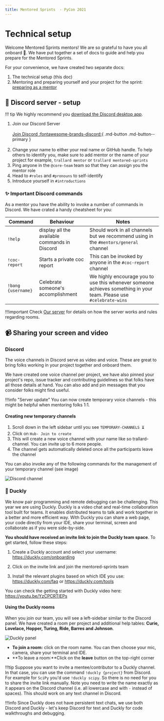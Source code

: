 ```yaml
---
title: Mentored Sprints  - PyCon 2021
---
```


# Technical setup

Welcome Mentored Sprints mentors! We are so grateful to have you all onboard :pray:. We have put together a set of docs to guide and help you prepare for the Mentored Sprints.

For your convenience, we have created two separate docs:

1. The technical setup (this doc)
2. Mentoring and preparing yourself and your project for the sprint: [preparing as a mentor](./02-prepare.md)

## :mega: Discord server - setup

!!! tip
    We highly recommend you [download the Discord desktop app](https://discord.com/download).

1. Join our Discord Server <br><br>
[Join Discord :fontawesome-brands-discord:](https://discord.gg/H4fYmEe){ .md-button .md-button--primary }<br><br>
2. Change your name to either your real name or GitHub handle. To help others to identify you, make sure to add mentor or the name of your project for example, `trallard mentor` or `trallard mentored-sprints`
3. Ping anyone in the `@core-team` team so that they can assign you the mentor role
4. Head to `#roles` and `#pronouns`  to self-identify
5. Introduce yourself in `#introductions`

### :sparkles: Important Discord commands

As a mentor you have the ability to invoke a number of commands in Discord. We have crated a handy cheatsheet for you:

Command | Behaviour | Notes
---------|----------|---------
`!help`| display all the available commands in Discord | Should work in all channels but we recommend using in the `#mentors/general` channel
`!coc-report` | Starts a private coc report | This can be invoked by anyone in the `#coc-report` channel
`!bang {username}` | Celebrate someone's accomplishment | We highly encourage you to use this whenever someone achieves something in your team. Please use `#celebrate-wins`

!!!important
    Check [Our server](../mentors/03-discord.md) for details on how the server works and rules regarding rooms.

## :video_camera: Sharing your screen and video

### Discord

The voice channels in Discord serve as video and voice. These are great to bring folks working in your project together and onboard them.

We have created one voice channel per project, we have also pinned your project's repo, issue tracker and contributing guidelines so that folks have all those details at hand. You can also add and pin messages that you consider folks might find useful.

!!!info "Server update"
    You can now create temporary voice channels - this might be helpful when mentoring folks 1:1.

#### Creating new temporary channels

1. Scroll down in the left sidebar until you see `TEMPORARY-CHANNELS ⏳`
2. Click on `Hub- Join to create`
3. This will create a new voice channel with your name like so trallard-channel. You can invite up to 6 more people.
4. The channel gets automatically deleted once all the participants leave the channel

You can also invoke any of the following commands for the management of your temporary channel (see image)

![Discord channel](https://cdn.discordapp.com/attachments/840161206739664926/840214152827764796/MEE6_-_The_Discord_Bot.png)

### :duck: Duckly

We know pair programming and remote debugging can be challenging. This year we are using Duckly.
Duckly is a video chat and real-time collaboration tool built for teams. It enables distributed teams to talk and work together in a better and more efficient way. With Duckly you can share a web page, your code directly from your IDE, share your terminal, screen and collaborate as if you were side-by-side.

**You should have received an invite link to join the Duckly team space**.
To get started, follow these steps:

1. Create a Duckly account and select your username: <https://duckly.com/onboarding>

2. Click on the invite link and join the mentored-sprints team

3. Install the relevant plugins based on which IDE you use: <https://duckly.com/faq> or <https://duckly.com/tools>

You can check the getting started with Duckly video here:  <https://youtu.be/YzCPCRTIEPs>

#### Using the Duckly rooms

When you join our team, you will see a left-sidebar similar to the Discord panel. We have created a room per project and additional help tables: **Curie, Lovelace, Hopper, Turing, Ride, Barres and Johnson**.

![Duckly panel](https://cdn.discordapp.com/attachments/840161206739664926/840221434839564330/Dashboard_-_Video_chat_with_real-time_collaboration_-_Duckly.png)

- **To join a room:** click on the room name. You can then choose your mic, camera, share your terminal and IDE.
- **To leave a room:**Click on the **leave** button on the top-right corner

!!!tip
    Suppose you want to invite a mentee/contributor to a Duckly channel. In that case, you can use the command `!duckly {project}` from Discord.
    For example for `SciPy` you'd use `!duckly scipy`. So there is no need for you to share the invite link manually.
    Note you need to write the name exactly as it appears on the Discord channel (i.e. all lowercase and with `-` instead of spaces). This should work on any text channel in Discord.

!!!info
      Since Duckly does not have persistent text chats, we use both Discord and Duckly - let's keep Discord for text and Duckly for code walkthroughs and debugging.
